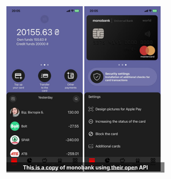 <div style="position: relative; display: inline-block;">
<b style="position: absolute; bottom: 0; left: 0; color: white; background-color: rgba(0, 0, 0, 0.5); padding: 5px; width: 100%; text-align: center;">
    This is a copy of monobank using their open API
  </b>
  <img src="FirstReadme.jpg" alt="FirstPage" width="200"/>
  <img src="SecondReadme.jpg" alt="SecondPage" width="200"/>
</div>
